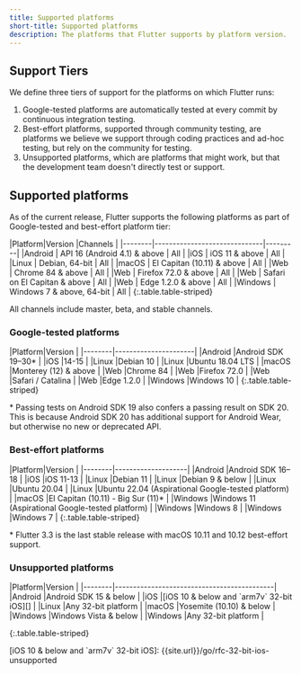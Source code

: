 ```yaml
---
title: Supported platforms
short-title: Supported platforms
description: The platforms that Flutter supports by platform version.
---
```


## Support Tiers

We define three tiers of support for the platforms on
which Flutter runs:

1. Google-tested platforms
  are automatically tested at every commit
  by continuous integration testing.
1. Best-effort platforms, supported through community
   testing, are platforms we believe we support through
   coding practices and ad-hoc testing,
   but rely on the community for testing.
1. Unsupported platforms, which are platforms that
   might work, but that the development team
   doesn't directly test or support.
   
## Supported platforms

As of the current release,
Flutter supports the following platforms as part of Google-tested and best-effort platform tier:

<div class="table-wrapper" markdown="1">
|Platform|Version                       |Channels |
|--------|------------------------------|---------|
|Android | API 16 (Android 4.1) & above | All     |
|iOS     | iOS 11 & above               | All     |
|Linux   | Debian, 64-bit               | All     |
|macOS   | El Capitan (10.11) & above   | All     |
|Web     | Chrome 84  & above           | All     |
|Web     | Firefox 72.0 & above         | All     |
|Web     | Safari on El Capitan & above | All     |
|Web     | Edge 1.2.0 & above           | All     |
|Windows | Windows 7 & above, 64-bit    | All     |
{:.table.table-striped}
</div>

All channels include master, beta,
and stable channels.

### Google-tested platforms

<div class="table-wrapper" markdown="1">
|Platform|Version               |
|--------|----------------------|
|Android |Android SDK 19–30*    |
|iOS     |14-15                 |
|Linux   |Debian 10             |
|Linux   |Ubuntu 18.04 LTS      |
|macOS   |Monterey (12) & above |
|Web     |Chrome 84             |
|Web     |Firefox 72.0          |
|Web     |Safari / Catalina     |
|Web     |Edge 1.2.0            |
|Windows |Windows 10            |
{:.table.table-striped}
</div>

\* Passing tests on Android SDK 19 also confers a passing result on SDK 20.
  This is because Android SDK 20 has additional support for Android Wear,
  but otherwise no new or deprecated API.

### Best-effort platforms

<div class="table-wrapper" markdown="1">
|Platform|Version             |
|--------|--------------------|
|Android |Android SDK 16–18   |
|iOS     |iOS 11-13           |
|Linux   |Debian 11           |
|Linux   |Debian 9 & below    |
|Linux   |Ubuntu 20.04        |
|Linux   |Ubuntu 22.04 (Aspirational Google-tested platform)        |
|macOS   |El Capitan (10.11) - Big Sur (11)*   |
|Windows |Windows 11 (Aspirational Google-tested platform)          |
|Windows |Windows 8           |
|Windows |Windows 7           |
{:.table.table-striped}
</div>

\* Flutter 3.3 is the last stable release with macOS 10.11 and 10.12 best-effort support.

### Unsupported platforms

<div class="table-wrapper" markdown="1">
|Platform|Version                                     |
|--------|--------------------------------------------|
|Android |Android SDK 15 & below                      |
|iOS     |[iOS 10 & below and `arm7v` 32-bit iOS][]   |
|Linux   |Any 32-bit platform                         |
|macOS   |Yosemite (10.10) & below                    |
|Windows |Windows Vista & below                       |
|Windows |Any 32-bit platform                         |

{:.table.table-striped}
</div>
[iOS 10 & below and `arm7v` 32-bit iOS]: {{site.url}}/go/rfc-32-bit-ios-unsupported
